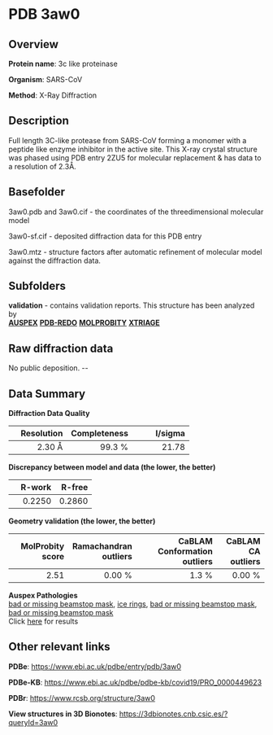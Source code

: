 # PDB 3aw0

## Overview

**Protein name**: 3c like proteinase

**Organism**: SARS-CoV

**Method**: X-Ray Diffraction

## Description

Full length 3C-like protease from SARS-CoV forming a monomer with a peptide like enzyme inhibitor in the active site. This X-ray crystal structure was phased using PDB entry 2ZU5 for molecular replacement & has data to a resolution of 2.3Å.

## Basefolder

3aw0.pdb and 3aw0.cif - the coordinates of the threedimensional molecular model

3aw0-sf.cif - deposited diffraction data for this PDB entry

3aw0.mtz - structure factors after automatic refinement of molecular model against the diffraction data.

## Subfolders





**validation** - contains validation reports. This structure has been analyzed by <br>[**AUSPEX**](https://github.com/thorn-lab/coronavirus_structural_task_force/tree/master/pdb/3c_like_proteinase/SARS-CoV/3aw0/validation/auspex) [**PDB-REDO**](https://github.com/thorn-lab/coronavirus_structural_task_force/tree/master/pdb/3c_like_proteinase/SARS-CoV/3aw0/validation/pdb-redo) [**MOLPROBITY**](https://github.com/thorn-lab/coronavirus_structural_task_force/tree/master/pdb/3c_like_proteinase/SARS-CoV/3aw0/validation/molprobity) [**XTRIAGE**](https://github.com/thorn-lab/coronavirus_structural_task_force/blob/master/pdb/3c_like_proteinase/SARS-CoV/3aw0/validation/Xtriage_output.log)   



## Raw diffraction data

No public deposition. --<br> 

## Data Summary
**Diffraction Data Quality**

|   | Resolution | Completeness| I/sigma |
|---|-------------:|----------------:|--------------:|
|   |2.30 Å|99.3  %|<img width=50/>21.78|

**Discrepancy between model and data (the lower, the better)**

|   | **R-work**| **R-free**   
|---|-------------:|----------------:|           
||  0.2250|  0.2860|

**Geometry validation (the lower, the better)**

|   |**MolProbity<br>score**| **Ramachandran<br>outliers** | **CaBLAM<br>Conformation outliers** | **CaBLAM<br>CA outliers** |
|---|-------------:|----------------:|----------------:|----------------:|
||  2.51|  0.00 %|1.3 %|0.00 %|

**Auspex Pathologies**<br> [bad or missing beamstop mask](https://www.auspex.de/pathol/#2), [ice rings](https://www.auspex.de/pathol/#1), [bad or missing beamstop mask](https://www.auspex.de/pathol/#2), [bad or missing beamstop mask](https://www.auspex.de/pathol/#2)<br>Click [here](https://github.com/thorn-lab/coronavirus_structural_task_force/blob/master/pdb/3c_like_proteinase/SARS-CoV/3aw0/validation/auspex/3aw0_auspex_comments.txt)  for results

 



## Other relevant links 
**PDBe**:  https://www.ebi.ac.uk/pdbe/entry/pdb/3aw0

**PDBe-KB**: https://www.ebi.ac.uk/pdbe/pdbe-kb/covid19/PRO_0000449623 
 
**PDBr**: https://www.rcsb.org/structure/3aw0 

**View structures in 3D Bionotes**: https://3dbionotes.cnb.csic.es/?queryId=3aw0

